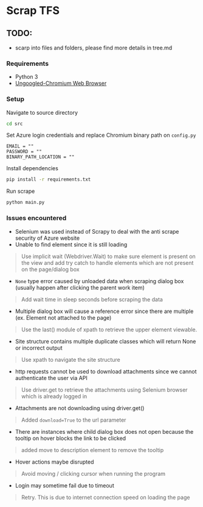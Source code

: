 # Scrap TFS

## TODO:
* scarp into files and folders, please find more details in tree.md

### Requirements
* Python 3
* [Ungoogled-Chromium Web Browser](https://ungoogled-software.github.io/ungoogled-chromium-binaries/)

### Setup
Navigate to source directory
```bash
cd src
```

Set Azure login credentials and replace Chromium binary path on `config.py`
```
EMAIL = ""
PASSWORD = ""
BINARY_PATH_LOCATION = ""
```

Install dependencies
```bash
pip install -r requirements.txt
```

Run scrape
```bash
python main.py 
```

### Issues encountered
* Selenium was used instead of Scrapy to deal with the anti scrape security of Azure website
* Unable to find element since it is still loading
> Use implicit wait (Webdriver.Wait) to make sure element is present on the view and add try catch to handle elements which are not present on the page/dialog box
* `None` type error caused by unloaded data when scraping dialog box (usually happen after clicking the parent work item)
> Add wait time in sleep seconds before scraping the data
* Multiple dialog box will cause a reference error since there are multiple (ex. Element not attached to the page)
> Use the last() module of xpath to retrieve the upper element viewable.
* Site structure contains multiple duplicate classes which will return None or incorrect output 
> Use xpath to navigate the site structure
* http requests cannot be used to download attachments since we cannot authenticate the user via API
> Use driver.get to retrieve the attachments using Selenium browser which is already logged in
* Attachments are not downloading using driver.get() 
> Added `download=True` to the url parameter
* There are instances where child dialog box does not open because the tooltip on hover blocks the link to be clicked 
> added move to description element to remove the tooltip
* Hover actions maybe disrupted
> Avoid moving / clicking cursor when running the program
* Login may sometime fail due to timeout
> Retry. This is due to internet connection speed on loading the page
